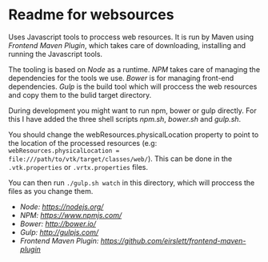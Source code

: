 Readme for websources
=====================

Uses Javascript tools to proccess web resources. It is run by Maven using _Frontend Maven Plugin_, which takes care of downloading, installing and running the Javascript tools.

The tooling is based on _Node_ as a runtime. _NPM_ takes care of managing the dependencies for the tools we use. _Bower_ is for managing front-end dependencies. _Gulp_ is the build tool which will proccess the web resources and copy them to the bulid target directory.

During development you might want to run npm, bower or gulp directly. For this I have added the three shell scripts _npm.sh_, _bower.sh_ and _gulp.sh_.

You should change the webResources.physicalLocation property to point to the location of the processed resources
(e.g: ``webResources.physicalLocation = file:///path/to/vtk/target/classes/web/``).
This can be done in the ``.vtk.properties`` or ``.vrtx.properties`` files.

You can then run ``./gulp.sh watch`` in this directory, which will proccess the files as you
change them.

- _Node: https://nodejs.org/_
- _NPM: https://www.npmjs.com/_
- _Bower: http://bower.io/_
- _Gulp: http://gulpjs.com/_
- _Frontend Maven Plugin: https://github.com/eirslett/frontend-maven-plugin_
